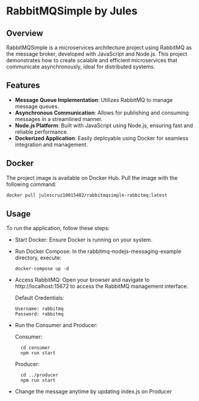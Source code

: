 # RabbitMQSimple by Jules

## Overview

RabbitMQSimple is a microservices architecture project using RabbitMQ as the message broker, developed with JavaScript and Node.js. This project demonstrates how to create scalable and efficient microservices that communicate asynchronously, ideal for distributed systems.

## Features

- **Message Queue Implementation**: Utilizes RabbitMQ to manage message queues.
- **Asynchronous Communication**: Allows for publishing and consuming messages in a streamlined manner.
- **Node.js Platform**: Built with JavaScript using Node.js, ensuring fast and reliable performance.
- **Dockerized Application**: Easily deployable using Docker for seamless integration and management.

## Docker

The project image is available on Docker Hub. Pull the image with the following command:

```bash
docker pull julescruz10015482/rabbitmqsimple-rabbitmq:latest
```

## Usage
To run the application, follow these steps:

- Start Docker: Ensure Docker is running on your system.

- Run Docker Compose: In the rabbitmq-nodejs-messaging-example directory, execute:

    ```docker-compose up -d```

-   Access RabbitMQ: Open your browser and navigate to http://localhost:15672 to access the RabbitMQ management interface.

    Default Credentials:

        Username: rabbitmq
        Password: rabbitmq

- Run the Consumer and Producer:

    Consumer:
        
        cd consumer
        npm run start


    Producer:


        cd ../producer
        npm run start


- Change the message anytime by updating index.js on Producer
